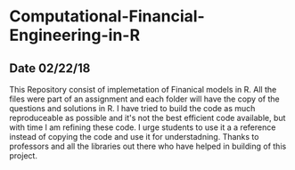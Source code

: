 # Computational-Financial-Engineering-in-R
## Date 02/22/18
This Repository consist of implemetation of Finanical models in R. All the files were part of an assignment and each folder will have the
copy of the questions and solutions in R. I have tried to build the code as much reproduceable as possible and it's not the
best efficient code available, but with time I am refining these code. I urge students to use it a a reference instead of copying 
the code and use it for understadning. 
Thanks to professors and all the libraries out there who have helped in building of this project.
